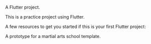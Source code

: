 

A Flutter project.

This is a practice project using Flutter.

A few resources to get you started if this is your first Flutter project:

A prototype for a martial arts school template.
